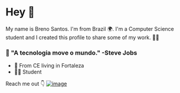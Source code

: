 # Hey  👋

My name is Breno Santos. I'm from Brazil 🌍. I'm a Computer Science student and I created this profile to share some of my work. 👨‍💻


### 🧠 "A tecnologia move o mundo." -Steve Jobs

- 📍		From CE living in Fortaleza
- 👨‍💻 	Student

Reach me out 👇
<a href="https://www.instagram.com/brenosc1/" target="_blank">
![image](https://img.shields.io/badge/Instagram-E4405F?style=for-the-badge&logo=instagram&logoColor=white)
</a> 
